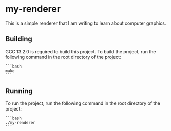 # my-renderer

This is a simple renderer that I am writing to learn about computer graphics.

## Building
GCC 13.2.0 is required to build this project. To build the project, run the following command in the root directory of the project:
    
    ```bash
    make
    ```

## Running

To run the project, run the following command in the root directory of the project:

    ```bash
    ./my-renderer
    ```


